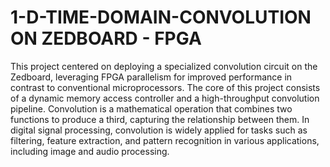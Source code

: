 # 1-D-TIME-DOMAIN-CONVOLUTION ON ZEDBOARD - FPGA
This project centered on deploying a specialized convolution circuit on the Zedboard, leveraging FPGA parallelism for improved performance in contrast to conventional microprocessors.
The core of this project consists of a dynamic memory access controller and a high-throughput convolution pipeline. Convolution is a mathematical operation that combines two functions to produce a third, capturing the relationship between them. In digital signal processing, convolution is widely applied for tasks such as filtering, feature extraction, and pattern recognition in various applications, including image and audio processing.

